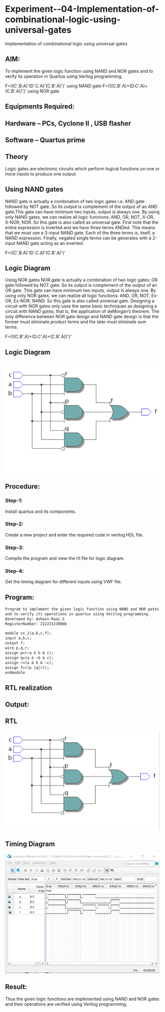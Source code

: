 # Experiment--04-Implementation-of-combinational-logic-using-universal-gates
Implementation of combinational logic using universal-gates
 
## AIM:
To implement the given logic function using NAND and NOR gates and to verify its operation in Quartus using Verilog programming.

F=((C'.B.A)'(D'.C.A)'(C.B'.A)')' using NAND gate
F=(((C.B'.A)+(D.C'.A)+(C.B'.A))')' using NOR gate
## Equipments Required:
## Hardware – PCs, Cyclone II , USB flasher
## Software – Quartus prime


## Theory
Logic gates are electronic circuits which perform logical functions on one or more inputs to produce one output. 

## Using NAND gates
NAND gate is actually a combination of two logic gates i.e. AND gate followed by NOT gate. So its output is complement of the output of an AND gate.This gate can have minimum two inputs, output is always one. By using only NAND gates, we can realize all logic functions: AND, OR, NOT, X-OR, X-NOR, NOR. So this gate is also called as universal gate. First note that the entire expression is inverted and we have three terms ANDed. This means that we must use a 3-input NAND gate. Each of the three terms is, itself, a NAND expression. Finally, negated single terms can be generates with a 2-input NAND gate acting as an inverted.

F=((C'.B.A)'(D'.C.A)'(C.B'.A)')'

## Logic Diagram

Using NOR gates
NOR gate is actually a combination of two logic gates: OR gate followed by NOT gate. So its output is complement of the output of an OR gate. This gate can have minimum two inputs, output is always one. By using only NOR gates, we can realize all logic functions: AND, OR, NOT, Ex-OR, Ex-NOR, NAND. So this gate is also called universal gate. Designing a circuit with NOR gates only uses the same basic techniques as designing a circuit with NAND gates; that is, the application of deMorgan’s theorem. The only difference between NOR gate design and NAND gate design is that the former must eliminate product terms and the later must eliminate sum terms.

F=(((C.B'.A)+(D.C'.A)+(C.B'.A))')'

## Logic Diagram
![output](ss1.png)
## Procedure:
### Step-1:
Install quartus and its components.

### Step-2:
Create a new project and enter the required code in verilog HDL file.

### Step-3:
Compile the program and view the rtl file for logic diagram.

### Step-4:
Get the timing diagram for different inputs using VWF file.

## Program:
```
Program to implement the given logic function using NAND and NOR gates and to verify its operations in quartus using Verilog programming.
Developed by: Ashwin Raaj.S
RegisterNumber: 212221230008
```
```
module cc_1(a,b,c,f);
input a,b,c;
output f;
wire p,q,r;
assign p=(~a & b & c);
assign q=(a & ~b & c);
assign r=(a & b & ~c);
assign f=((p |q|r)); 
endmodule
```
## RTL realization
## Output:
## RTL
![output](ss2.png)
## Timing Diagram
![output](ss3.png)
## Result:
Thus the given logic functions are implemented using NAND and NOR gates and their operations are verified using Verilog programming.
